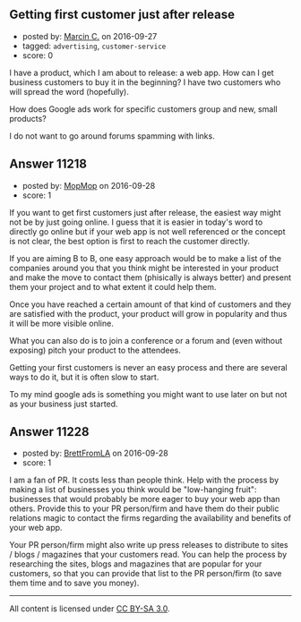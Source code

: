 ## Getting first customer just after release

- posted by: [Marcin C.](https://stackexchange.com/users/6107608/marcin-c) on 2016-09-27
- tagged: `advertising`, `customer-service`
- score: 0

I have a product, which I am about to release: a web app. How can I get business customers to buy it in the beginning? I have two customers who will spread the word (hopefully).

How does Google ads work for specific customers group and new, small products?

I do not want to go around forums spamming with links.


## Answer 11218

- posted by: [MopMop](https://stackexchange.com/users/9273067/mopmop) on 2016-09-28
- score: 1

If you want to get first customers just after release, the easiest way might not be by just going online. I guess that it is easier in today's word to directly go online but if your web app is not well referenced or the concept is not clear, the best option is first to reach the customer directly.

If you are aiming B to B, one easy approach would be to make a list of the companies around you that you think might be interested in your product and make the move to contact them (phisically is always better) and present them your project and to what extent it could help them. 

Once you have reached a certain amount of that kind of customers and they are satisfied with the product, your product will grow in popularity and thus it will be more visible online. 

What you can also do is to join a conference or a forum and (even without exposing) pitch your product to the attendees.

Getting your first customers is never an easy process and there are several ways to do it, but it is often slow to start. 

To my mind google ads is something you might want to use later on but not as your business just started.


## Answer 11228

- posted by: [BrettFromLA](https://stackexchange.com/users/2813127/brettfromla) on 2016-09-28
- score: 1

I am a fan of PR. It costs less than people think. Help with the process by making a list of businesses you think would be "low-hanging fruit": businesses that would probably be more eager to buy your web app than others. Provide this to your PR person/firm and have them do their public relations magic to contact the firms regarding the availability and benefits of your web app.

Your PR person/firm might also write up press releases to distribute to sites / blogs / magazines that your customers read. You can help the process by researching the sites, blogs and magazines that are popular for your customers, so that you can provide that list to the PR person/firm (to save them time and to save you money).



---

All content is licensed under [CC BY-SA 3.0](https://creativecommons.org/licenses/by-sa/3.0/).
